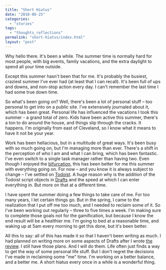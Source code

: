 ```yaml
---
title: "Short Hiatus"
date: "2018-08-25"
categories: 
  - "stories"
tags: 
  - "thoughts_reflections"
permalink: "short-hiatus/index.html"
layout: "post"
---
```


Why hello there. It's been a while. The summer time is normally hard for most people, with big events, family vacations, and the extra daylight to spend all your time outside.

Except this summer hasn't been that for me. It's probably the busiest, craziest summer I've ever had (at least that I can recall). It's been full of ups and downs, and non-stop action every day. I can't remember the last time I had some true down time.

So what's been going on? Well, there's been a lot of personal stuff – too personal to get into on a public site. I've extensively journaled about it, which has been great. Personal life has influenced the vacations I took this summer - a grand total of zero. Kids have been active this summer, there's a ton to do around the house, and things slip through the cracks. It happens. I'm originally from east of Cleveland, so I know what it means to have it not be your year.

Work has been hellacious, but in a multitude of great ways. It's been busy with so much going on, but I'm managing more than ever. There's a shift in the perception of who I am and what I can bring, which has been fantastic. I've even switch to a single task manager rather than having two. Even though I enjoyed the [bifurcation](https://www.nahumck.me/bifurcation/), this has been better for me this summer with everything going on. For now – and you know it is always subject to change – I've settled on [Todoist](https://itunes.apple.com/us/app/id572688855?at=1001l4VZ). A huge reason why is the addition of the Todoist script objects in [Drafts](https://itunes.apple.com/us/app/id1236254471?at=1001l4VZ) and the speed at which I can enter everything in. But more on that at a different time.

I have spent the summer doing a few things to take care of me. For too many years, I let certain things go. But in the spring, I came to the realization that I put off me too much, and I needed to reclaim some of it. So I've been working out regularly – three to five times a week. I'm making sure to complete those goals not for the gamification, but because I know the end result will be a healthier me. I'm going to bed at a reasonable time, and waking up at 5am every morning to get this done, but it's been better.

All this to say: all of this has made it so that I haven't been writing as much. I had planned on writing more on some aspects of Drafts after I wrote [the review](https://www.macstories.net/reviews/drafts-5-the-macstories-review/). I still have those plans. And I will do them. Life often just finds a way to get the way of some personal life stuff. But I don't regret the decisions I've made in reclaiming some "me" time. I'm working on a better balance, and a better me. A short hiatus every once in a while is a wonderful thing.
